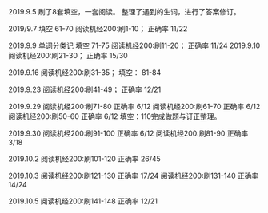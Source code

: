 2019.9.5
	刷了8套填空，一套阅读。
	整理了遇到的生词，进行了答案修订。

2019/9.7
	填空		61-70
	阅读机经200:刷1-10； 	正确率 11/22

2019.9.9
	单词分类记
	填空	 71-75
	阅读机经200:刷11-20； 正确率 11/24
2019.9.10
	阅读机经200:刷21-30； 	正确率 15/30
	
2019.9.16
	阅读机经200:刷31-35；
	填空： 81-84

2019.9.23
	阅读机经200:刷41-49； 正确率 12/21

2019.9.29
	阅读机经200:刷71-80  正确率 6/12
	阅读机经200:刷61-70  正确率 6/12
	阅读机经200:刷50-60  正确率 6/12
	填空：110完成做题与订正整理。

2019.9.30
	阅读机经200:刷91-100  正确率 6/12
	阅读机经200:刷81-90  正确率 3/18
	
2019.10.2
	阅读机经200:刷101-120  正确率 26/45

2019.10.3
	阅读机经200:刷121-130  正确率 17/24
	阅读机经200:刷131-140  正确率 14/24

2019.10.5
	阅读机经200:刷141-148  正确率 12/21
	





